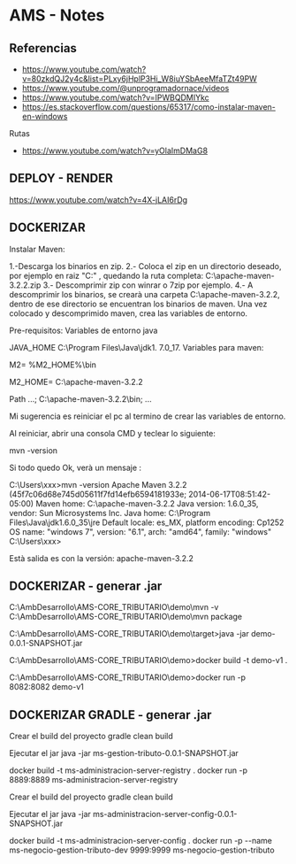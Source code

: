 # AMS - Notes

## Referencias
* https://www.youtube.com/watch?v=80zkdQJ2y4c&list=PLxy6jHplP3Hi_W8iuYSbAeeMfaTZt49PW
* https://www.youtube.com/@unprogramadornace/videos
* https://www.youtube.com/watch?v=IPWBQDMIYkc
* https://es.stackoverflow.com/questions/65317/como-instalar-maven-en-windows

Rutas
* https://www.youtube.com/watch?v=yOlaImDMaG8

## DEPLOY - RENDER
https://www.youtube.com/watch?v=4X-jLAI6rDg


## DOCKERIZAR

Instalar Maven:

1.-Descarga los binarios en zip.
2.- Coloca el zip en un directorio deseado, por ejemplo en raiz "C:\" , quedando la ruta completa: C:\apache-maven-3.2.2.zip
3.- Descomprimir zip con winrar o 7zip por ejemplo.
4.- A descomprimir los binarios, se crearà una carpeta C:\apache-maven-3.2.2, dentro de ese directorio se encuentran los binarios de maven.
Una vez colocado y descomprimido maven, crea las variables de entorno.

Pre-requisitos: Variables de entorno java

JAVA_HOME C:\Program Files\Java\jdk1. 7.0_17.
Variables para maven:

M2= %M2_HOME%\bin

M2_HOME= C:\apache-maven-3.2.2

Path ...; C:\apache-maven-3.2.2\bin; ...

Mi sugerencia es reiniciar el pc al termino de crear las variables de entorno.

Al reiniciar, abrir una consola CMD y teclear lo siguiente:

mvn -version

Si todo quedo Ok, verà un mensaje :

C:\Users\xxx>mvn -version Apache Maven 3.2.2 (45f7c06d68e745d05611f7fd14efb6594181933e; 2014-06-17T08:51:42-05:00) Maven home: C:\apache-maven-3.2.2 Java version: 1.6.0_35, vendor: Sun Microsystems Inc. Java home: C:\Program Files\Java\jdk1.6.0_35\jre Default locale: es_MX, platform encoding: Cp1252 OS name: "windows 7", version: "6.1", arch: "amd64", family: "windows" C:\Users\xxx>

Està salida es con la versión: apache-maven-3.2.2

## DOCKERIZAR - generar .jar

C:\AmbDesarrollo\AMS-CORE_TRIBUTARIO\demo\mvn -v
C:\AmbDesarrollo\AMS-CORE_TRIBUTARIO\demo\mvn package

C:\AmbDesarrollo\AMS-CORE_TRIBUTARIO\demo\target>java -jar demo-0.0.1-SNAPSHOT.jar

C:\AmbDesarrollo\AMS-CORE_TRIBUTARIO\demo>docker build -t demo-v1 .

C:\AmbDesarrollo\AMS-CORE_TRIBUTARIO\demo>docker run -p 8082:8082 demo-v1



## DOCKERIZAR GRADLE - generar .jar
Crear el build del proyecto
gradle clean build

Ejecutar el jar
java -jar ms-gestion-tributo-0.0.1-SNAPSHOT.jar


docker build -t ms-administracion-server-registry .
docker run -p 8889:8889 ms-administracion-server-registry


Crear el build del proyecto
gradle clean build

Ejecutar el jar
java -jar ms-administracion-server-config-0.0.1-SNAPSHOT.jar


docker build -t ms-administracion-server-config .
docker run -p --name ms-negocio-gestion-tributo-dev 9999:9999 ms-negocio-gestion-tributo

